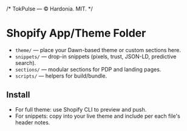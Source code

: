 /* TokPulse — © Hardonia. MIT. */
# Shopify App/Theme Folder

- `theme/` — place your Dawn-based theme or custom sections here.
- `snippets/` — drop-in snippets (pixels, trust, JSON-LD, predictive search).
- `sections/` — modular sections for PDP and landing pages.
- `scripts/` — helpers for build/bundle.

## Install
- For full theme: use Shopify CLI to preview and push.
- For snippets: copy into your live theme and include per each file's header notes.

